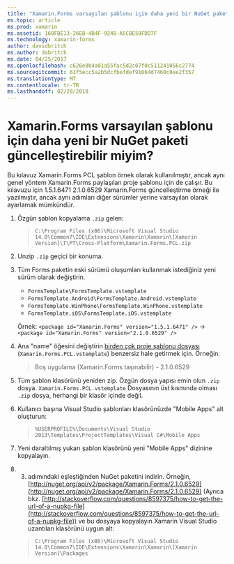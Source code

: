 ```yaml
---
title: "Xamarin.Forms varsayılan şablonu için daha yeni bir NuGet paketi güncelleştirebilir miyim?"
ms.topic: article
ms.prod: xamarin
ms.assetid: 160FBE13-26EB-4B4F-9248-A5CBE58FDD7F
ms.technology: xamarin-forms
author: davidbritch
ms.author: dabritch
ms.date: 04/25/2017
ms.openlocfilehash: c626e8b4a01a55fac5d2c07f0c511241056c2774
ms.sourcegitcommit: 61f5ecc5a2b5dcfbefdef91664d7460c0ee2f357
ms.translationtype: MT
ms.contentlocale: tr-TR
ms.lasthandoff: 02/28/2018
---
```

# <a name="can-i-update-the-xamarinforms-default-template-to-a-newer-nuget-package"></a>Xamarin.Forms varsayılan şablonu için daha yeni bir NuGet paketi güncelleştirebilir miyim?

Bu kılavuz Xamarin.Forms PCL şablon örnek olarak kullanılmıştır, ancak aynı genel yöntem Xamarin.Forms paylaşılan proje şablonu için de çalışır. Bu kılavuzu için 1.5.1.6471 2.1.0.6529 Xamarin.Forms güncelleştirme örneği ile yazılmıştır, ancak aynı adımları diğer sürümler yerine varsayılan olarak ayarlamak mümkündür.

1.  Özgün şablon kopyalama `.zip` gelen:

    > `C:\Program Files (x86)\Microsoft Visual Studio 14.0\Common7\IDE\Extensions\Xamarin\Xamarin\[Xamarin Version]\T\PT\Cross-Platform\Xamarin.Forms.PCL.zip`

2.  Unzip `.zip` geçici bir konuma.

3.  Tüm Forms paketin eski sürümü oluşumları kullanmak istediğiniz yeni sürüm olarak değiştirin.
    *   `FormsTemplate\FormsTemplate.vstemplate`
    *   `FormsTemplate.Android\FormsTemplate.Android.vstemplate`
    *   `FormsTemplate.WinPhone\FormsTemplate.WinPhone.vstemplate`
    *   `FormsTemplate.iOS\FormsTemplate.iOS.vstemplate`

    Örnek: `<package id="Xamarin.Forms" version="1.5.1.6471" />` -> `<package id="Xamarin.Forms" version="2.1.0.6529" />`

4.  Ana "name" öğesini değiştirin [birden çok proje şablonu dosyası](http://msdn.microsoft.com/library/ms185308.aspx) (`Xamarin.Forms.PCL.vstemplate`) benzersiz hale getirmek için. Örneğin:
    > <Name>Boş uygulama (Xamarin.Forms taşınabilir) - 2.1.0.6529</Name>

5.  Tüm şablon klasörünü yeniden zip. Özgün dosya yapısı emin olun `.zip` dosya. `Xamarin.Forms.PCL.vstemplate` Dosyasının üst kısmında olması `.zip` dosya, herhangi bir klasör içinde değil.

6.  Kullanıcı başına Visual Studio şablonları klasörünüzde "Mobile Apps" alt oluşturun:
    > `%USERPROFILE%\Documents\Visual Studio 2013\Templates\ProjectTemplates\Visual C#\Mobile Apps`

7.  Yeni daraltılmış yukarı şablon klasörünü yeni "Mobile Apps" dizinine kopyalayın.

8.  3. adımındaki eşleştiğinden NuGet paketini indirin. Örneğin, [http://nuget.org/api/v2/package/Xamarin.Forms/2.1.0.6529](http://nuget.org/api/v2/package/Xamarin.Forms/2.1.0.6529) (Ayrıca bkz. [http://stackoverflow.com/questions/8597375/how-to-get-the-url-of-a-nupkg-file](http://stackoverflow.com/questions/8597375/how-to-get-the-url-of-a-nupkg-file)) ve bu dosyaya kopyalayın Xamarin Visual Studio uzantıları klasörünü uygun alt:
    > `C:\Program Files (x86)\Microsoft Visual Studio 14.0\Common7\IDE\Extensions\Xamarin\Xamarin\[Xamarin Version]\Packages`
